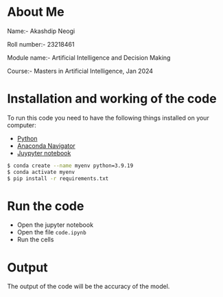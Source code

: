 # About Me
Name:- Akashdip Neogi

Roll number:- 23218461

Module name:- Artificial Intelligence and Decision Making

Course:- Masters in Artificial Intelligence, Jan 2024

# Installation and working of the code
To run this code you need to have the following things installed on your computer:
  * [Python](https://www.python.org/downloads/)
  * [Anaconda Navigator](https://www.anaconda.com/products/distribution)
  * [Juypyter notebook](https://jupyter.org/install)

```bash
$ conda create --name myenv python=3.9.19
$ conda activate myenv
$ pip install -r requirements.txt
```

# Run the code
* Open the jupyter notebook
* Open the file `code.ipynb`
* Run the cells

# Output
The output of the code will be the accuracy of the model.